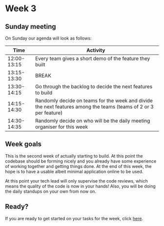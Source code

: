 # Week 3

## Sunday meeting
On Sunday our agenda will look as follows:

| Time          | Activity |
| ------------- | -------- |
| 12:00-13:15 | Every team gives a short demo of the feature they built |
| 13:15-13:30 | BREAK |
| 13:30-14:15 | Go through the backlog to decide the next features to build |
| 14:15-14:30 | Randomly decide on teams for the week and divide the next features among the teams (teams of 2 or 3 per feature) |
| 14:30-14:35 | Randomly decide on who will be the daily meeting organiser for this week |

## Week goals
This is the second week of actually starting to build. At this point the codebase should be forming nicely and you already have some experience of working together and getting things done. At the end of this week, the hope is to have a usable albeit minimal application online to be used.

At this point your tech lead will only supervise the code reviews, which means the quality of the code is now in your hands! Also, you will be doing the daily standups on your own from now on.

## Ready?
If you are ready to get started on your tasks for the week, click [here](./MAKEME.md).
